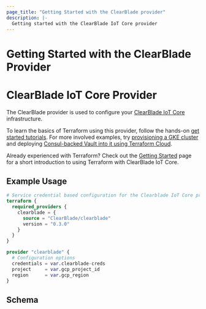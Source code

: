 ```yaml
---
page_title: "Getting Started with the ClearBlade provider"
description: |-
  Getting started with the ClearBlade IoT Core provider
---
```


# Getting Started with the ClearBlade Provider

# ClearBlade IoT Core Provider

The ClearBlade provider is used to configure your [ClearBlade IoT Core](https://iot.clearblade.com/iot-core/) infrastructure.

To learn the basics of Terraform using this provider, follow the hands-on
[get started tutorials](https://developer.hashicorp.com/terraform/tutorials/gcp-get-started/infrastructure-as-code).
For more involved examples, try [provisioning a GKE cluster](https://learn.hashicorp.com/tutorials/terraform/gke)
and deploying [Consul-backed Vault into it using Terraform Cloud](https://learn.hashicorp.com/tutorials/terraform/kubernetes-consul-vault-pipeline).

Already experienced with Terraform? Check out the [Getting Started](/docs/guides/getting_started.md)
page for a short introduction to using Terraform with ClearBlade IoT Core.

## Example Usage

```terraform
# Service credential based configuration for the Clearblade IoT Core provider
terraform {
  required_providers {
    clearblade = {
      source = "ClearBlade/clearblade"
      version = "0.3.0"
    }
  }
}

provider "clearblade" {
  # Configuration options
  credentials = var.clearblade-creds
  project     = var.gcp_project_id
  region      = var.gcp_region
}
```

<!-- schema generated by tfplugindocs -->
## Schema
